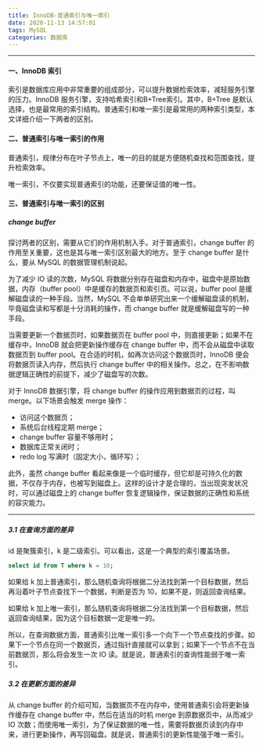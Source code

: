 ```yaml
---
title: InnoDB-普通索引与唯一索引
date: 2020-11-13 14:57:01
tags: MySQL
categories: 数据库
---
```


-----

#### 一、InnoDB 索引

索引是数据库应用中非常重要的组成部分，可以提升数据检索效率，减轻服务引擎的压力。InnoDB 服务引擎，支持哈希索引和B+Tree索引。其中，B+Tree 是默认选择，也是最常用的索引结构。普通索引和唯一索引是最常用的两种索引类型，本文详细介绍一下两者的区别。

#### 二、普通索引与唯一索引的作用

普通索引，规律分布在叶子节点上，唯一的目的就是方便随机查找和范围查找，提升检索效率。

唯一索引，不仅要实现普通索引的功能，还要保证值的唯一性。

#### 三、普通索引与唯一索引的区别

##### change buffer

探讨两者的区别，需要从它们的作用机制入手。对于普通索引，change buffer 的作用至关重要，这也是其与唯一索引区别最大的地方。至于 change buffer 是什么，要从 MySQL  的数据管理机制说起。

为了减少 IO 读的次数，MySQL 将数据分别存在磁盘和内存中，磁盘中是原始数据，内存（buffer pool）中是缓存的数据页和索引页。可以说，buffer pool 是缓解磁盘读的一种手段。当然，MySQL 不会单单研究出来一个缓解磁盘读的机制，毕竟磁盘读和写都是十分消耗的操作，而 change buffer 就是缓解磁盘写的一种手段。

当需要更新一个数据页时，如果数据页在 buffer pool 中，则直接更新；如果不在缓存中，InnoDB 就会把更新操作缓存在 change buffer 中，而不会从磁盘中读取数据页到 buffer pool。在合适的时机，如再次访问这个数据页时，InnoDB 便会将数据页读入内存，然后执行 change buffer 中的相关操作。总之，在不影响数据逻辑正确性的前提下，减少了磁盘写的次数。

对于 InnoDB 数据引擎，将 change buffer 的操作应用到数据页的过程，叫 merge。以下场景会触发 merge 操作：

* 访问这个数据页；
* 系统后台线程定期 merge；
* change buffer 容量不够用时；
* 数据库正常关闭时；
* redo log 写满时（固定大小，循环写）；

此外，虽然 change buffer 看起来像是一个临时缓存，但它却是可持久化的数据，不仅存于内存，也被写到磁盘上。这样的设计才是合理的，当出现突发状况时，可以通过磁盘上的 change buffer 恢复逻辑操作，保证数据的正确性和系统的容灾能力。

----

##### 3.1 在查询方面的差异

id 是聚簇索引，k 是二级索引。可以看出，这是一个典型的索引覆盖场景。

```sql
select id from T where k = 10;
```

如果给 k 加上普通索引，那么随机查询将根据二分法找到第一个目标数据，然后再沿着叶子节点查找下一个数据，判断是否为 10，如果不是，则返回查询结果。

如果给 k 加上唯一索引，那么随机查询将根据二分法找到第一个目标数据，然后返回查询结果，因为这个目标数据一定是唯一的。

所以，在查询数据方面，普通索引比唯一索引多一个向下一个节点查找的步骤。如果下一个节点在同一个数据页，通过指针直接就可以拿到；如果下一个节点不在当前数据页，那么将会发生一次 IO 读。就是说，普通索引的查询性能弱于唯一索引。

##### 3.2 在更新方面的差异

从 change buffer 的介绍可知，当数据页不在内存中，使用普通索引会将更新操作缓存在 change buffer 中，然后在适当的时机 merge 到原数据页中，从而减少 IO 次数；而使用唯一索引，为了保证数据的唯一性，需要将数据页读到内存中来，进行更新操作，再写回磁盘。就是说，普通索引的更新性能强于唯一索引。


